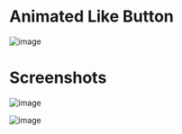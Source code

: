 # Animated Like Button

![image](https://user-images.githubusercontent.com/72864817/197387148-8ec93d13-179e-4d15-852f-baf0aab7b899.png)

# Screenshots

![image](https://user-images.githubusercontent.com/72864817/197752110-6e7c0fc0-44fd-4127-8e8e-676c0d04484d.png)

![image](https://user-images.githubusercontent.com/72864817/197752391-62ba25ba-a587-4f5b-9d96-8211257de451.png)

